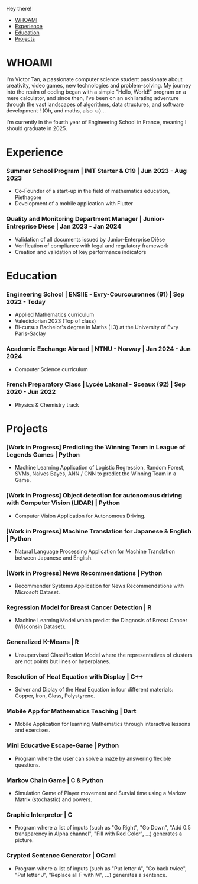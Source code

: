 <link rel="stylesheet" type="text/css" href="styles.css">

Hey there! 

- [WHOAMI](#whoami)
- [Experience](#experience)
- [Education](#education)
- [Projects](#projects)


# WHOAMI

I'm Victor Tan, a passionate computer science student passionate about creativity, video games, new technologies and problem-solving. My journey into the realm of coding began with a simple "Hello, World!" program on a mere calculator, and since then, I've been on an exhilarating adventure through the vast landscapes of algorithms, data structures, and software development ! (Oh, and maths, also ☺)...

I'm currently in the fourth year of Engineering School in France, meaning I should graduate in 2025.

# Experience

### Summer School Program | IMT Starter & C19 | Jun 2023 - Aug 2023

- Co-Founder of a start-up in the field of mathematics education, Piethagore
- Development of a mobile application with Flutter

### Quality and Monitoring Department Manager | Junior-Entreprise Dièse | Jan 2023 - Jan 2024

- Validation of all documents issued by Junior-Enterprise Dièse
- Verification of compliance with legal and regulatory framework
- Creation and validation of key performance indicators

# Education

### Engineering School | ENSIIE - Evry-Courcouronnes (91) | Sep 2022 - Today

- Applied Mathematics curriculum
- Valedictorian 2023 (Top of class)
- Bi-cursus Bachelor's degree in Maths (L3) at the University of Evry Paris-Saclay

### Academic Exchange Abroad | NTNU - Norway | Jan 2024 - Jun 2024

- Computer Science curriculum

### French Preparatory Class | Lycée Lakanal - Sceaux (92) | Sep 2020 - Jun 2022

- Physics & Chemistry track

# Projects

### [Work in Progress] Predicting the Winning Team in League of Legends Games | Python

- Machine Learning Application of Logistic Regression, Random Forest, SVMs, Naives Bayes, ANN / CNN to predict the Winning Team in a Game.

### [Work in Progress] Object detection for autonomous driving with Computer Vision (LIDAR) | Python

- Computer Vision Application for Autonomous Driving.

### [Work in Progress] Machine Translation for Japanese & English | Python

- Natural Language Processing Application for Machine Translation between Japanese and English.

### [Work in Progress] News Recommendations | Python

- Recommender Systems Application for News Recommendations with Microsoft Dataset.

### Regression Model for Breast Cancer Detection | R

- Machine Learning Model which predict the Diagnosis of Breast Cancer (Wisconsin Dataset).

### Generalized K-Means | R

- Unsupervised Classification Model where the representatives of clusters are not points but lines or hyperplanes.

### Resolution of Heat Equation with Display | C++

- Solver and Diplay of the Heat Equation in four different materials: Copper, Iron, Glass, Polystyrene.

### Mobile App for Mathematics Teaching | Dart

- Mobile Application for learning Mathematics through interactive lessons and exercises.

### Mini Educative Escape-Game | Python

- Program where the user can solve a maze by answering flexible questions.

### Markov Chain Game | C & Python

- Simulation Game of Player movement and Survial time using a Markov Matrix (stochastic) and powers.

### Graphic Interpretor | C

- Program where a list of inputs (such as "Go Right", "Go Down", "Add 0.5 transparency in Alpha channel", "Fill with Red Color", ...) generates a picture.

### Crypted Sentence Generator | OCaml

- Program where a list of inputs (such as "Put letter A", "Go back twice", "Put letter J", "Replace all F with M", ...) generates a sentence.

